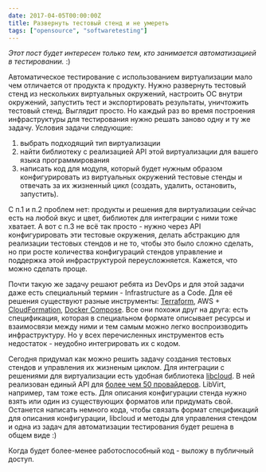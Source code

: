 ```yaml
---
date: 2017-04-05T00:00:00Z
title: Развернуть тестовый стенд и не умереть
tags: ["opensource", "softwaretesting"]
---
```


*Этот пост будет интересен только тем, кто занимается автоматизацией в тестировании.* :)

Автоматическое тестирование с использованием виртуализации мало чем отличается
от продукта к продукту. Нужно развернуть тестовый стенд из нескольких
виртуальных окружений, настроить ОС внутри окружений, запустить тест и
экспортировать результаты, уничтожить тестовый стенд. Выглядит просто. Но
каждый раз во время построения инфраструктуры для тестирования нужно решать
заново одну и ту же задачу. Условия задачи следующие:

1. выбрать подходящий тип виртуализации
2. найти библиотеку с реализацией API этой виртуализации для вашего языка программирования 
3. написать код для модуля, который будет нужным образом конфигурировать из
виртуальных окружений тестовые стенды и отвечать за их жизненный цикл (создать,
удалить, остановить, запустить).

С п.1 и п.2 проблем нет: продукты и решения для виртуализации сейчас есть на
любой вкус и цвет, библиотек для интеграции с ними тоже хватает. А вот c п.3 не
всё так просто - нужно через API конфигурировать эти тестовые окружения, делать
абстракцию для реализации тестовых стендов и не то, чтобы это было сложно
сделать, но при росте количества конфигураций стендов управление и поддержка
этой инфраструктурой переусложняется. Кажется, что можно сделать проще.

Почти такую же задачу решают ребята из DevOps и для этой задачи даже есть
специальный термин - Infrastructure as a Code. Для её решения существуют разные
инструменты: [Terraform](https://www.terraform.io/), AWS +
[CloudFormation](https://aws.amazon.com/ru/cloudformation/), [Docker
Compose](https://docs.docker.com/compose/). Все они похожи друг на друга: есть
спецификация, которая в специальном формате описывает ресурсы и взаимосвязи
между ними и тем самым можно легко воспроизводить инфраструктуру.  Но у всех
перечисленных инструментов есть недостаток - неудобно интегрировать их с кодом.

Сегодня придумал как можно решить задачу создания тестовых стендов и управления
их жизненым циклом. Для интеграции с решениями для виртуализации есть удобная
библиотека [libcloud](http://libcloud.apache.org/). В ней реализован единый API
для [более чем 50
провайдеров](https://libcloud.readthedocs.io/en/latest/supported_providers.html).
LibVirt, например, там тоже есть. Для описания конфигурации стенда нужно взять
или один из существующих форматов или придумать свой. Останется написать
немного кода, чтобы связать формат спецификаций для описания конфигурации,
libcloud и методы для управления стендом и одна из задач для автоматизации
тестирования будет решена в общем виде :)

Когда будет более-менее работоспособный код - выложу в публичный доступ.
